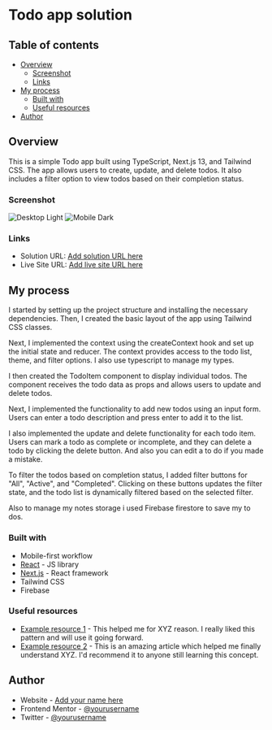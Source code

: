 # Todo app solution

## Table of contents

- [Overview](#overview)
  - [Screenshot](#screenshot)
  - [Links](#links)
- [My process](#my-process)
  - [Built with](#built-with)
  - [Useful resources](#useful-resources)
- [Author](#author)

## Overview

This is a simple Todo app built using TypeScript, Next.js 13, and Tailwind CSS. The app allows users to create, update, and delete todos. It also includes a filter option to view todos based on their completion status.

### Screenshot

![Desktop Light](../todo-v2/public/assets/images/todo-ss-001.png)
![Mobile Dark](../todo-v2/public/assets/images/todo-ss-002.png)

### Links

- Solution URL: [Add solution URL here](https://your-solution-url.com)
- Live Site URL: [Add live site URL here](https://your-live-site-url.com)

## My process

I started by setting up the project structure and installing the necessary dependencies. Then, I created the basic layout of the app using Tailwind CSS classes.

Next, I implemented the context using the createContext hook and set up the initial state and reducer. The context provides access to the todo list, theme, and filter options. I also use typescript to manage my types.

I then created the TodoItem component to display individual todos. The component receives the todo data as props and allows users to update and delete todos.

Next, I implemented the functionality to add new todos using an input form. Users can enter a todo description and press enter to add it to the list.

I also implemented the update and delete functionality for each todo item. Users can mark a todo as complete or incomplete, and they can delete a todo by clicking the delete button. And also you can edit a to do if you made a mistake.

To filter the todos based on completion status, I added filter buttons for "All", "Active", and "Completed". Clicking on these buttons updates the filter state, and the todo list is dynamically filtered based on the selected filter.

Also to manage my notes storage i used Firebase firestore to save my to dos.

### Built with

- Mobile-first workflow
- [React](https://reactjs.org/) - JS library
- [Next.js](https://nextjs.org/) - React framework
- Tailwind CSS
- Firebase

### Useful resources

- [Example resource 1](https://www.example.com) - This helped me for XYZ reason. I really liked this pattern and will use it going forward.
- [Example resource 2](https://www.example.com) - This is an amazing article which helped me finally understand XYZ. I'd recommend it to anyone still learning this concept.

## Author

- Website - [Add your name here](https://www.your-site.com)
- Frontend Mentor - [@yourusername](https://www.frontendmentor.io/profile/yourusername)
- Twitter - [@yourusername](https://www.twitter.com/yourusername)
